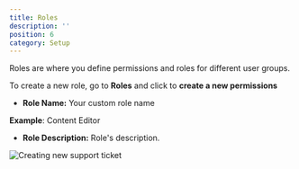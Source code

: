 ```yaml
---
title: Roles
description: ''
position: 6
category: Setup
---
```


Roles are where you define permissions and roles for different user groups.

To create a new role, go to **Roles** and click to **create a new permissions**

- **Role Name:** Your custom role name 

<alert type="info">

**Example**: Content Editor

</alert>




- **Role Description:** Role's description.

![Creating new support ticket](/images/new-roles.png)